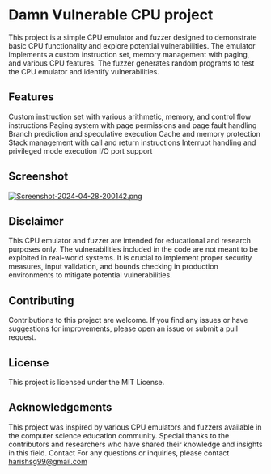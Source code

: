 # Damn Vulnerable CPU project

This project is a simple CPU emulator and fuzzer designed to demonstrate basic CPU functionality and explore potential vulnerabilities. The emulator implements a custom instruction set, memory management with paging, and various CPU features. The fuzzer generates random programs to test the CPU emulator and identify vulnerabilities.

## Features

Custom instruction set with various arithmetic, memory, and control flow instructions
Paging system with page permissions and page fault handling
Branch prediction and speculative execution
Cache and memory protection
Stack management with call and return instructions
Interrupt handling and privileged mode execution
I/O port support

## Screenshot

[![Screenshot-2024-04-28-200142.png](https://i.postimg.cc/L41T2g78/Screenshot-2024-04-28-200142.png)](https://postimg.cc/23Cvxyrs)

## Disclaimer
This CPU emulator and fuzzer are intended for educational and research purposes only. The vulnerabilities included in the code are not meant to be exploited in real-world systems. It is crucial to implement proper security measures, input validation, and bounds checking in production environments to mitigate potential vulnerabilities.

## Contributing

Contributions to this project are welcome. If you find any issues or have suggestions for improvements, please open an issue or submit a pull request.

## License
This project is licensed under the MIT License.

## Acknowledgements
This project was inspired by various CPU emulators and fuzzers available in the computer science education community. Special thanks to the contributors and researchers who have shared their knowledge and insights in this field.
Contact
For any questions or inquiries, please contact harishsg99@gmail.com
